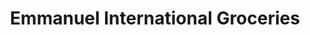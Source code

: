 ---
title: "Emmanuel International Groceries"
url: /brighton/emmanuel-international-groceries/
shop: supermarket
---